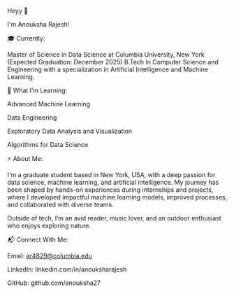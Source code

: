 Heyy 👋

I'm Anouksha Rajesh!

🎓 Currently:

Master of Science in Data Science at Columbia University, New York (Expected Graduation: December 2025)
B.Tech in Computer Science and Engineering with a specialization in Artificial Intelligence and Machine Learning.

🌱 What I’m Learning:

Advanced Machine Learning

Data Engineering

Exploratory Data Analysis and Visualization

Algorithms for Data Science

⚡ About Me:

I'm a graduate student based in New York, USA, with a deep passion for data science, machine learning, and artificial intelligence. My journey has been shaped by hands-on experiences during internships and projects, where I developed impactful machine learning models, improved processes, and collaborated with diverse teams.

Outside of tech, I’m an avid reader, music lover, and an outdoor enthusiast who enjoys exploring nature.

📬 Connect With Me:

Email: ar4829@columbia.edu

LinkedIn: linkedin.com/in/anouksharajesh

GitHub: github.com/anouksha27


